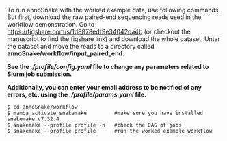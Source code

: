 To run annoSnake with the worked example data, use following commands. But first, download the raw paired-end sequencing reads used in the workflow demonstration. Go to https://figshare.com/s/1d8878edf9e34042da4b (or checkout the manuscript to find the figshare link) and download the whole dataset. Untar the dataset and move the reads to a directory called **annoSnake/workflow/input_paired_end**.

**See the *./profile/config.yaml* file to change any parameters related to Slurm job submission.**

**Additionally, you can enter your email address to be notified of any errors, etc. using the *./profile/params.yaml* file.**


    $ cd annoSnake/workflow 
    $ mamba activate snakemake         #make sure you have installed snakemake v7.32.4
    $ snakemake --profile profile -n   #check the DAG of jobs
    $ snakemake --profile profile      #run the worked example workflow
